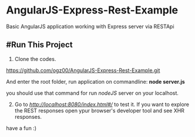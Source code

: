 # AngularJS-Express-Rest-Example

Basic AngularJS application working with Express server via RESTApi

#Run This Project
---------------------------------------------------------------------------------------------------------------------
1.  Clone the codes.

https://github.com/ogz00/AngularJS-Express-Rest-Example.git

And enter the root folder, run application on commandline:
 **node server.js**
 
 you should use that command for run *nodeJS* server on your localhost.
 
 2. Go to *[http://localhost:8080/index.html#/](http://localhost:8080/index.html#/)* to test it. If you want to explore the REST responses open ypur browser's developer tool and see XHR responses.

have a fun :)
